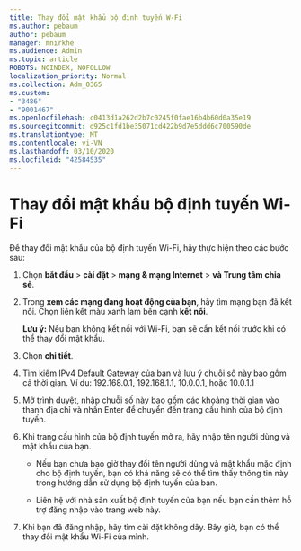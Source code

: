 ```yaml
---
title: Thay đổi mật khẩu bộ định tuyến W-Fi
ms.author: pebaum
author: pebaum
manager: mnirkhe
ms.audience: Admin
ms.topic: article
ROBOTS: NOINDEX, NOFOLLOW
localization_priority: Normal
ms.collection: Adm_O365
ms.custom:
- "3486"
- "9001467"
ms.openlocfilehash: c0413d1a262d2b7c0245f0fae16b4b60d0a35e19
ms.sourcegitcommit: d925c1fd1be35071cd422b9d7e5ddd6c700590de
ms.translationtype: MT
ms.contentlocale: vi-VN
ms.lasthandoff: 03/10/2020
ms.locfileid: "42584535"
---
```

# <a name="change-your-wi-fi-router-password"></a>Thay đổi mật khẩu bộ định tuyến Wi-Fi

Để thay đổi mật khẩu của bộ định tuyến Wi-Fi, hãy thực hiện theo các bước sau:

1. Chọn **bắt đầu** > **cài đặt** > **mạng & mạng Internet** > **và Trung tâm chia sẻ**.

2. Trong **xem các mạng đang hoạt động của bạn**, hãy tìm mạng bạn đã kết nối. Chọn liên kết màu xanh lam bên cạnh **kết nối**.<br>

   **Lưu ý:** Nếu bạn không kết nối với Wi-Fi, bạn sẽ cần kết nối trước khi có thể thay đổi mật khẩu.

3. Chọn **chi tiết**.

4. Tìm kiếm IPv4 Default Gateway của bạn và lưu ý chuỗi số này bao gồm cả thời gian. Ví dụ: 192.168.0.1, 192.168.1.1, 10.0.0.1, hoặc 10.0.1.1

5. Mở trình duyệt, nhập chuỗi số này bao gồm các khoảng thời gian vào thanh địa chỉ và nhấn Enter để chuyển đến trang cấu hình của bộ định tuyến.

6. Khi trang cấu hình của bộ định tuyến mở ra, hãy nhập tên người dùng và mật khẩu của bạn.<br>
   - Nếu bạn chưa bao giờ thay đổi tên người dùng và mật khẩu mặc định cho bộ định tuyến, bạn có khả năng sẽ có thể tìm thấy thông tin này trong hướng dẫn sử dụng bộ định tuyến của bạn.

   - Liên hệ với nhà sản xuất bộ định tuyến của bạn nếu bạn cần thêm hỗ trợ đăng nhập vào trang web này.

7. Khi bạn đã đăng nhập, hãy tìm cài đặt không dây. Bây giờ, bạn có thể thay đổi mật khẩu Wi-Fi của mình.
